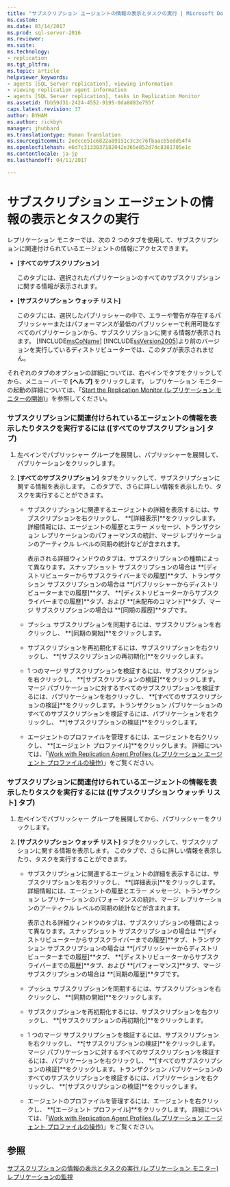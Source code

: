 ```yaml
---
title: "サブスクリプション エージェントの情報の表示とタスクの実行 | Microsoft Docs"
ms.custom: 
ms.date: 03/14/2017
ms.prod: sql-server-2016
ms.reviewer: 
ms.suite: 
ms.technology:
- replication
ms.tgt_pltfrm: 
ms.topic: article
helpviewer_keywords:
- agents [SQL Server replication], viewing information
- viewing replication agent information
- agents [SQL Server replication], tasks in Replication Monitor
ms.assetid: fbb59d31-2424-4552-9195-0da8d83e755f
caps.latest.revision: 37
author: BYHAM
ms.author: rickbyh
manager: jhubbard
ms.translationtype: Human Translation
ms.sourcegitcommit: 2edcce51c6822a89151c3c3c76fbaacb5edd54f4
ms.openlocfilehash: e6d7c3133037182042e365e852d7dc8381705e1c
ms.contentlocale: ja-jp
ms.lasthandoff: 04/11/2017

---
```

# <a name="view-information-and-perform-tasks-for-subscription-agents"></a>サブスクリプション エージェントの情報の表示とタスクの実行
  レプリケーション モニターでは、次の 2 つのタブを使用して、サブスクリプションに関連付けられているエージェントの情報にアクセスできます。  
  
-   **[すべてのサブスクリプション]**  
  
     このタブには、選択されたパブリケーションのすべてのサブスクリプションに関する情報が表示されます。  
  
-   **[サブスクリプション ウォッチ リスト]**  
  
     このタブには、選択したパブリッシャーの中で、エラーや警告が存在するパブリッシャーまたはパフォーマンスが最低のパブリッシャーで利用可能なすべてのパブリケーションから、サブスクリプションに関する情報が表示されます。 [!INCLUDE[msCoName](../../../includes/msconame-md.md)] [!INCLUDE[ssVersion2005](../../../includes/ssversion2005-md.md)]より前のバージョンを実行しているディストリビューターでは、このタブが表示されません。  
  
 それぞれのタブのオプションの詳細については、右ペインでタブをクリックしてから、メニュー バーで **[ヘルプ]** をクリックします。 レプリケーション モニターの起動の詳細については、「[Start the Replication Monitor (レプリケーション モニターの開始)](../../../relational-databases/replication/monitor/start-the-replication-monitor.md)」を参照してください。  
  
### <a name="to-view-information-and-perform-tasks-for-the-agents-associated-with-a-subscription-all-subscriptions-tab"></a>サブスクリプションに関連付けられているエージェントの情報を表示したりタスクを実行するには ([すべてのサブスクリプション] タブ)  
  
1.  左ペインでパブリッシャー グループを展開し、パブリッシャーを展開して、パブリケーションをクリックします。  
  
2.  **[すべてのサブスクリプション]** タブをクリックして、サブスクリプションに関する情報を表示します。 このタブで、さらに詳しい情報を表示したり、タスクを実行することができます。  
  
    -   サブスクリプションに関連するエージェントの詳細を表示するには、サブスクリプションを右クリックし、 **[詳細表示]**をクリックします。 詳細情報には、エージェントの履歴とエラー メッセージ、トランザクション レプリケーションのパフォーマンスの統計、マージ レプリケーションのアーティクル レベルの同期の統計などが含まれます。  
  
         表示される詳細ウィンドウのタブは、サブスクリプションの種類によって異なります。スナップショット サブスクリプションの場合は **[ディストリビューターからサブスクライバーまでの履歴]**タブ、トランザクション サブスクリプションの場合は **[パブリッシャーからディストリビューターまでの履歴]**タブ、 **[ディストリビューターからサブスクライバーまでの履歴]**タブ、および **[未配布のコマンド]**タブ、マージ サブスクリプションの場合は **[同期の履歴]**タブです。  
  
    -   プッシュ サブスクリプションを同期するには、サブスクリプションを右クリックし、 **[同期の開始]**をクリックします。  
  
    -   サブスクリプションを再初期化するには、サブスクリプションを右クリックし、 **[サブスクリプションの再初期化]**をクリックします。  
  
    -   1 つのマージ サブスクリプションを検証するには、サブスクリプションを右クリックし、 **[サブスクリプションの検証]**をクリックします。 マージ パブリケーションに対するすべてのサブスクリプションを検証するには、パブリケーションを右クリックし、 **[すべてのサブスクリプションの検証]**をクリックします。トランザクション パブリケーションのすべてのサブスクリプションを検証するには、パブリケーションを右クリックし、 **[サブスクリプションの検証]**をクリックします。  
  
    -   エージェントのプロファイルを管理するには、エージェントを右クリックし、 **[エージェント プロファイル]**をクリックします。 詳細については、「[Work with Replication Agent Profiles (レプリケーション エージェント プロファイルの操作)](../../../relational-databases/replication/agents/work-with-replication-agent-profiles.md)」をご覧ください。  
  
### <a name="to-view-information-and-perform-tasks-for-the-agents-associated-with-a-subscription-subscription-watch-list-tab"></a>サブスクリプションに関連付けられているエージェントの情報を表示したりタスクを実行するには ([サブスクリプション ウォッチ リスト] タブ)  
  
1.  左ペインでパブリッシャー グループを展開してから、パブリッシャーをクリックします。  
  
2.  **[サブスクリプション ウォッチ リスト]** タブをクリックして、サブスクリプションに関する情報を表示します。 このタブで、さらに詳しい情報を表示したり、タスクを実行することができます。  
  
    -   サブスクリプションに関連するエージェントの詳細を表示するには、サブスクリプションを右クリックし、 **[詳細表示]**をクリックします。 詳細情報には、エージェントの履歴とエラー メッセージ、トランザクション レプリケーションのパフォーマンスの統計、マージ レプリケーションのアーティクル レベルの同期の統計などが含まれます。  
  
         表示される詳細ウィンドウのタブは、サブスクリプションの種類によって異なります。スナップショット サブスクリプションの場合は **[ディストリビューターからサブスクライバーまでの履歴]**タブ、トランザクション サブスクリプションの場合は **[パブリッシャーからディストリビューターまでの履歴]**タブ、 **[ディストリビューターからサブスクライバーまでの履歴]**タブ、および **[パフォーマンス]**タブ、マージ サブスクリプションの場合は **[同期の履歴]**タブです。  
  
    -   プッシュ サブスクリプションを同期するには、サブスクリプションを右クリックし、 **[同期の開始]**をクリックします。  
  
    -   サブスクリプションを再初期化するには、サブスクリプションを右クリックし、 **[サブスクリプションの再初期化]**をクリックします。  
  
    -   1 つのマージ サブスクリプションを検証するには、サブスクリプションを右クリックし、 **[サブスクリプションの検証]**をクリックします。 マージ パブリケーションに対するすべてのサブスクリプションを検証するには、パブリケーションを右クリックし、 **[すべてのサブスクリプションの検証]**をクリックします。トランザクション パブリケーションのすべてのサブスクリプションを検証するには、パブリケーションを右クリックし、 **[サブスクリプションの検証]**をクリックします。  
  
    -   エージェントのプロファイルを管理するには、エージェントを右クリックし、 **[エージェント プロファイル]**をクリックします。 詳細については、「[Work with Replication Agent Profiles (レプリケーション エージェント プロファイルの操作)](../../../relational-databases/replication/agents/work-with-replication-agent-profiles.md)」をご覧ください。  
  
## <a name="see-also"></a>参照  
 [サブスクリプションの情報の表示とタスクの実行 &#40;レプリケーション モニター&#41;](../../../relational-databases/replication/monitor/view-information-and-perform-tasks-for-a-subscription-replication-monitor.md)   
 [レプリケーションの監視](../../../relational-databases/replication/monitor/monitoring-replication-overview.md)  
  
  
